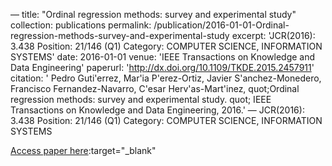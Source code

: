 —
title: "Ordinal regression methods: survey and experimental study"
collection: publications
permalink: /publication/2016-01-01-Ordinal-regression-methods-survey-and-experimental-study
excerpt: 'JCR(2016): 3.438 Position: 21/146 (Q1) Category: COMPUTER SCIENCE, INFORMATION SYSTEMS'
date: 2016-01-01
venue: 'IEEE Transactions on Knowledge and Data Engineering'
paperurl: 'http://dx.doi.org/10.1109/TKDE.2015.2457911'
citation: ' Pedro Guti&apos;errez,  Mar&apos;ia P&apos;erez-Ortiz,  Javier S&apos;anchez-Monedero,  Francisco Fernandez-Navarro,  C&apos;esar Herv&apos;as-Mart&apos;inez,    quot;Ordinal regression methods: survey and experimental study.   quot; IEEE Transactions on Knowledge and Data Engineering, 2016.'
—
JCR(2016): 3.438 Position: 21/146 (Q1) Category: COMPUTER SCIENCE, INFORMATION SYSTEMS

[Access paper here](http://dx.doi.org/10.1109/TKDE.2015.2457911):target="_blank"